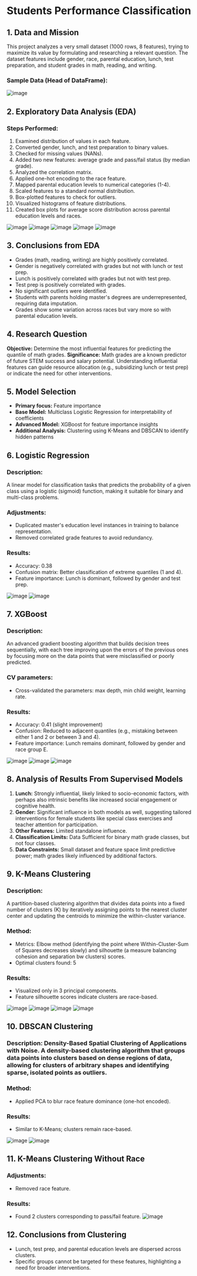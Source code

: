 # Students Performance Classification
## 1. Data and Mission
This project analyzes a very small dataset (1000 rows, 8 features), trying to maximize its value by formulating and researching a relevant question. The dataset features include gender, race, parental education, lunch, test preparation, and student grades in math, reading, and writing.
### Sample Data (Head of DataFrame):

![image](https://github.com/user-attachments/assets/91ab2fa4-2289-49f4-b64a-203af0411378)

## 2. Exploratory Data Analysis (EDA)
### Steps Performed:
1. Examined distribution of values in each feature.
2. Converted gender, lunch, and test preparation to binary values.
3. Checked for missing values (NANs).
4. Added two new features: average grade and pass/fail status (by median grade).
5. Analyzed the correlation matrix.
6. Applied one-hot encoding to the race feature.
7. Mapped parental education levels to numerical categories (1-4).
8. Scaled features to a standard normal distribution.
9. Box-plotted features to check for outliers.
10. Visualized histograms of feature distributions.
11. Created box plots for average score distribution across parental education levels and races.
  
 ![image](https://github.com/user-attachments/assets/5c9b0f48-a256-4c21-bdac-c76c6cadfd6d)
 ![image](https://github.com/user-attachments/assets/4b55938a-62d3-4ba5-8366-a8822811fd8b)
 ![image](https://github.com/user-attachments/assets/5c568601-5e9b-4be9-a13d-6907344746d3)
 ![image](https://github.com/user-attachments/assets/71c8adc0-42b6-4fd1-91ac-0b6785f87595)
 ![image](https://github.com/user-attachments/assets/21da3924-f3b5-4cbc-b4fb-5a1dadbe08d5)

## 3. Conclusions from EDA
- Grades (math, reading, writing) are highly positively correlated.
- Gender is negatively correlated with grades but not with lunch or test prep.
- Lunch is positively correlated with grades but not with test prep.
- Test prep is positively correlated with grades.
- No significant outliers were identified.
- Students with parents holding master's degrees are underrepresented, requiring data imputation.
- Grades show some variation across races but vary more so with parental education levels.
## 4. Research Question
**Objective:** Determine the most influential features for predicting the quantile of math grades.
**Significance:** Math grades are a known predictor of future STEM success and salary potential. Understanding influential features can guide resource allocation (e.g., subsidizing lunch or test prep) or indicate the need for other interventions.
## 5. Model Selection
- **Primary focus:** Feature importance
- **Base Model:** Multiclass Logistic Regression for interpretability of coefficients
- **Advanced Model:** XGBoost for feature importance insights
- **Additional Analysis:** Clustering using K-Means and DBSCAN to identify hidden patterns
## 6. Logistic Regression
### Description:
A linear model for classification tasks that predicts the probability of a given class using a logistic (sigmoid) function, making it suitable for binary and multi-class problems.
### Adjustments:
- Duplicated master's education level instances in training to balance representation.
- Removed correlated grade features to avoid redundancy.
### Results:
- Accuracy: 0.38
- Confusion matrix: Better classification of extreme quantiles (1 and 4).
- Feature importance: Lunch is dominant, followed by gender and test prep.

![image](https://github.com/user-attachments/assets/673814be-5bb5-4aa3-a11d-0cac41ac4e2e)
![image](https://github.com/user-attachments/assets/2ff02d5f-64bf-42bc-b00d-d136ae3e0a56)

## 7. XGBoost
### Description:
An advanced gradient boosting algorithm that builds decision trees sequentially, with each tree improving upon the errors of the previous ones by focusing more on the data points that were misclassified or poorly predicted.
### CV parameters:
- Cross-validated the parameters: max depth, min child weight, learning rate.
### Results:
- Accuracy: 0.41 (slight improvement)
- Confusion: Reduced to adjacent quantiles (e.g., mistaking between either 1 and 2 or between 3 and 4).
- Feature importance: Lunch remains dominant, followed by gender and race group E.

![image](https://github.com/user-attachments/assets/560ea2e1-1b71-4778-b4b8-008b64519926)
![image](https://github.com/user-attachments/assets/7a73c5a1-468b-4cbd-b2ee-0ead150f0e79)
![image](https://github.com/user-attachments/assets/0ba0899a-169a-4fb5-95e3-197cf0331ee3)
 
## 8. Analysis of Results From Supervised Models
1. **Lunch:** Strongly influential, likely linked to socio-economic factors, with perhaps also intrinsic benefits like increased social engagement or cognitive health.
2. **Gender:** Significant influence in both models as well, suggesting tailored interventions for female students like special class exercises and teacher attention for participation.
3. **Other Features:** Limited standalone influence.
4. **Classification Limits:** Data Sufficient for binary math grade classes, but not four classes.
5. **Data Constraints:** Small dataset and feature space limit predictive power; math grades likely influenced by additional factors.
## 9. K-Means Clustering
### Description:
A partition-based clustering algorithm that divides data points into a fixed number of clusters (K) by iteratively assigning points to the nearest cluster center and updating the centroids to minimize the within-cluster variance.
### Method:
- Metrics: Elbow method (identifying the point where Within-Cluster-Sum of Squares decreases slowly) and silhouette (a measure balancing cohesion and separation bw clusters) scores.
- Optimal clusters found: 5
### Results:
- Visualized only in 3 principal components.
- Feature silhouette scores indicate clusters are race-based.
 
![image](https://github.com/user-attachments/assets/16c0dd90-5532-4a67-9002-f10eef1a600b)
![image](https://github.com/user-attachments/assets/b9dec0ee-2a11-46d9-9d1d-acb4962dd03f) ![image](https://github.com/user-attachments/assets/a67331b1-d9ed-4ab2-9f91-e162605555dd)
![image](https://github.com/user-attachments/assets/b8dbdd17-4e95-4d2d-8074-6771db9eece5)
 
## 10. DBSCAN Clustering
### Description: Density-Based Spatial Clustering of Applications with Noise. A density-based clustering algorithm that groups data points into clusters based on dense regions of data, allowing for clusters of arbitrary shapes and identifying sparse, isolated points as outliers.
### Method:
- Applied PCA to blur race feature dominance (one-hot encoded).
### Results:
- Similar to K-Means; clusters remain race-based.

![image](https://github.com/user-attachments/assets/a51c1aff-cf4c-4ad2-9cda-b95f8ed11f5d)
![image](https://github.com/user-attachments/assets/e0e99b9f-0306-4227-a985-f77c6e81eda9)

## 11. K-Means Clustering Without Race
### Adjustments:
- Removed race feature.
### Results:
- Found 2 clusters corresponding to pass/fail feature.
![image](https://github.com/user-attachments/assets/6cfb162d-956b-4608-bf19-16bcd1f04bf3)


## 12. Conclusions from Clustering
- Lunch, test prep, and parental education levels are dispersed across clusters.
- Specific groups cannot be targeted for these features, highlighting a need for broader interventions.
